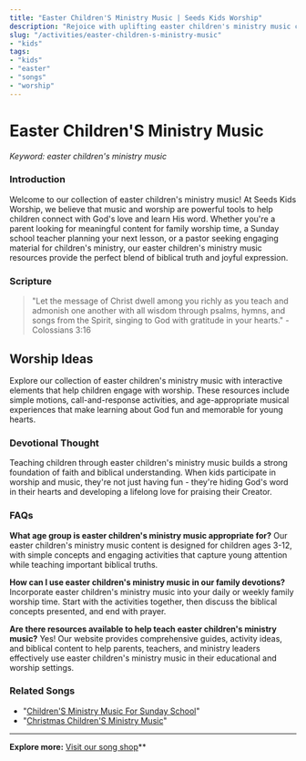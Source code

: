 ```yaml
---
title: "Easter Children'S Ministry Music | Seeds Kids Worship"
description: "Rejoice with uplifting easter children's ministry music celebrating Jesus' resurrection. Easter worship resources for kids and Sunday school."
slug: "/activities/easter-children-s-ministry-music"
- "kids"
tags:
- "kids"
- "easter"
- "songs"
- "worship"
---
```


# Easter Children'S Ministry Music

_Keyword: easter children's ministry music_

### Introduction

Welcome to our collection of easter children's ministry music! At Seeds Kids Worship, we believe that music and worship are powerful tools to help children connect with God's love and learn His word. Whether you're a parent looking for meaningful content for family worship time, a Sunday school teacher planning your next lesson, or a pastor seeking engaging material for children's ministry, our easter children's ministry music resources provide the perfect blend of biblical truth and joyful expression.

### Scripture

> "Let the message of Christ dwell among you richly as you teach and admonish one another with all wisdom through psalms, hymns, and songs from the Spirit, singing to God with gratitude in your hearts." - Colossians 3:16

## Worship Ideas

Explore our collection of easter children's ministry music with interactive elements that help children engage with worship. These resources include simple motions, call-and-response activities, and age-appropriate musical experiences that make learning about God fun and memorable for young hearts.

### Devotional Thought

Teaching children through easter children's ministry music builds a strong foundation of faith and biblical understanding. When kids participate in worship and music, they're not just having fun - they're hiding God's word in their hearts and developing a lifelong love for praising their Creator.

### FAQs

**What age group is easter children's ministry music appropriate for?**
Our easter children's ministry music content is designed for children ages 3-12, with simple concepts and engaging activities that capture young attention while teaching important biblical truths.

**How can I use easter children's ministry music in our family devotions?**
Incorporate easter children's ministry music into your daily or weekly family worship time. Start with the activities together, then discuss the biblical concepts presented, and end with prayer.

**Are there resources available to help teach easter children's ministry music?**
Yes! Our website provides comprehensive guides, activity ideas, and biblical content to help parents, teachers, and ministry leaders effectively use easter children's ministry music in their educational and worship settings.

### Related Songs

- "[Children'S Ministry Music For Sunday School](/activities/children-s-ministry-music-for-sunday-school/)"
- "[Christmas Children'S Ministry Music](/activities/christmas-children-s-ministry-music/)"

---

**Explore more:** [Visit our song shop](https://seedskidsworship.com/shop)**

<!-- Schema Markup -->
<script type="application/ld+json">
{
  "@context": "https://schema.org",
  "@type": "MusicRecording",
  "name": "Easter Children'S Ministry Music",
  "byArtist": {
    "@type": "MusicGroup",
    "name": "Seeds Kids Worship"
  },
  "isFamilyFriendly": true,
  "url": "https://seedskidsworship.com/activities/easter-children-s-ministry-music/"
}
</script>